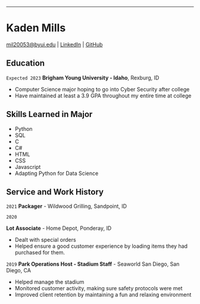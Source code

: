 ---
# Kaden Mills 


<div id="webaddress">
<a href="mil20053@byui.edu">mil20053@byui.edu</a>
| <a href="https://www.linkedin.com/in/kaden-mills-614473204">LinkedIn</a>
| <a href="https://github.com/socalkaden">GitHub</a>
</div>

<!-- https://www.monique.tech/the-art-of-markdown -->

## Education

`Expected 2023`
__Brigham Young University - Idaho__, Rexburg, ID

- Computer Science major hoping to go into Cyber Security after college
- Have maintained at least a 3.9 GPA throughout my entire time at college


## Skills Learned in Major
- Python
- SQL
- C
- C#
- HTML
- CSS
- Javascript
- Adapting Python for Data Science


## Service and Work History

`2021`
__Packager__ - Wildwood Grilling, Sandpoint, ID

`2020`

__Lot Associate__ - Home Depot, Ponderay, ID
 - Dealt with special orders
 - Helped ensure a good customer experience by loading items they had purchased for them.

`2019`
__Park Operations Host - Stadium Staff__ - Seaworld San Diego, San Diego, CA
 - Helped manage the stadium
 - Monitored customer activity, making sure safety protocols were met
 - Improved client retention by maintaining a fun and relaxing environment


<!-- ### Footer

Last updated: March 2022 -->


